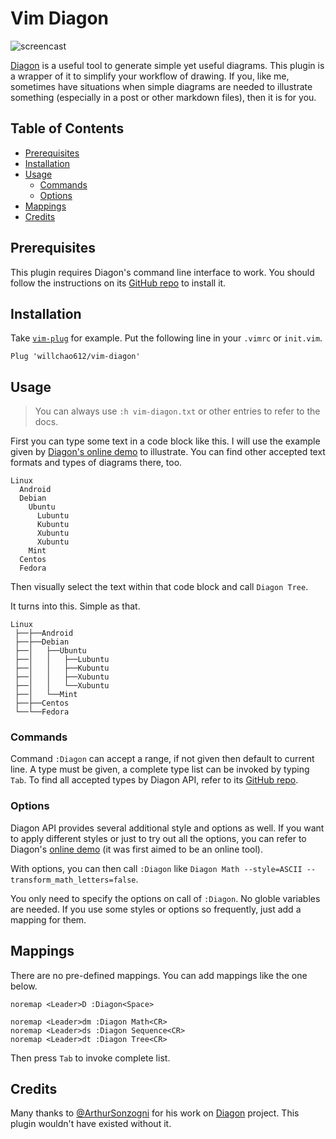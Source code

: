 # Vim Diagon

![screencast](https://i.imgur.com/0zo22qu.gif)

[Diagon][diagon-repo] is a useful tool to generate simple yet useful diagrams.
This plugin is a wrapper of it to simplify your workflow of drawing. If you,
like me, sometimes have situations when simple diagrams are needed to illustrate
something (especially in a post or other markdown files), then it is for you.

## Table of Contents

<!-- TOC START GFM -->

- [Prerequisites](#prerequisites)
- [Installation](#installation)
- [Usage](#usage)
  - [Commands](#commands)
  - [Options](#options)
- [Mappings](#mappings)
- [Credits](#credits)

<!-- TOC END -->

## Prerequisites

This plugin requires Diagon's command line interface to work. You should follow
the instructions on its [GitHub repo][diagon-repo] to install it.

## Installation

Take [`vim-plug`][plug-repo] for example. Put the following line in your
`.vimrc` or `init.vim`.

```vim
Plug 'willchao612/vim-diagon'
```

## Usage

> You can always use `:h vim-diagon.txt` or other entries to refer to the docs.

First you can type some text in a code block like this. I will use the example
given by [Diagon's online demo][diagon-online] to illustrate. You can find other
accepted text formats and types of diagrams there, too.

```
Linux
  Android
  Debian
    Ubuntu
      Lubuntu
      Kubuntu
      Xubuntu
      Xubuntu
    Mint
  Centos
  Fedora
```

Then visually select the text within that code block and call `Diagon Tree`.

It turns into this. Simple as that.

```
Linux
 ├──├──Android
 ├──├──Debian
 ├──│   ├──Ubuntu
 ├──│   │   ├──Lubuntu
 ├──│   │   ├──Kubuntu
 ├──│   │   ├──Xubuntu
 ├──│   │   └──Xubuntu
 ├──│   └──Mint
 ├──├──Centos
 └──└──Fedora
```

### Commands

Command `:Diagon` can accept a range, if not given then default to current line.
A type must be given, a complete type list can be invoked by typing `Tab`. To
find all accepted types by Diagon API, refer to its [GitHub repo][diagon-repo].

### Options

Diagon API provides several additional style and options as well. If you want to
apply different styles or just to try out all the options, you can refer to
Diagon's [online demo][diagon-online] (it was first aimed to be an online tool).

With options, you can then call `:Diagon` like
`Diagon Math --style=ASCII --transform_math_letters=false`.

You only need to specify the options on call of `:Diagon`. No globle variables
are needed. If you use some styles or options so frequently, just add a mapping
for them.

## Mappings

There are no pre-defined mappings. You can add mappings like the one below.

```vim
noremap <Leader>D :Diagon<Space>

noremap <Leader>dm :Diagon Math<CR>
noremap <Leader>ds :Diagon Sequence<CR>
noremap <Leader>dt :Diagon Tree<CR>
```

Then press `Tab` to invoke complete list.

## Credits

Many thanks to [@ArthurSonzogni](https://github.com/ArthurSonzogni) for his work
on [Diagon][diagon-repo] project. This plugin wouldn't have existed without it.

[diagon-repo]: https://github.com/ArthurSonzogni/Diagon
[diagon-online]: https://arthursonzogni.com/Diagon/
[plug-repo]: https://github.com/junegunn/vim-plug
